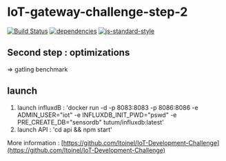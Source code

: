 # IoT-gateway-challenge-step-2
[![Build Status](https://travis-ci.org/bgauduch/IoT-gateway-challenge-step-2.svg?branch=master)](https://travis-ci.org/bgauduch/IoT-gateway-challenge-step-2) [![dependencies](https://david-dm.org/bgauduch/IoT-gateway-challenge-step-2.svg)](https://david-dm.org/bgauduch/IoT-gateway-challenge-step-2) [![js-standard-style](https://img.shields.io/badge/code%20style-standard-brightgreen.svg)](http://standardjs.com/)

## Second step : optimizations
=> gatling benchmark

## launch
1. launch influxdB : 'docker run -d -p 8083:8083 -p 8086:8086 -e ADMIN_USER="iot" -e INFLUXDB_INIT_PWD="pswd" -e PRE_CREATE_DB="sensordb" tutum/influxdb:latest'
2. launch API : 'cd api && npm start'


More information : [https://github.com/ltoinel/IoT-Development-Challenge](https://github.com/ltoinel/IoT-Development-Challenge)